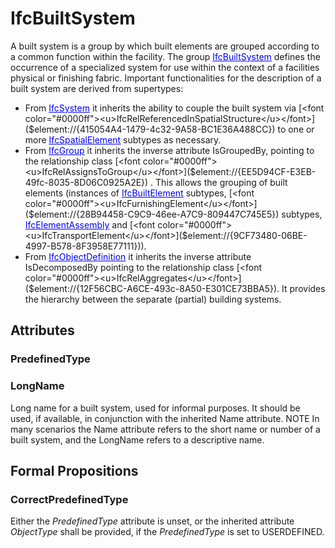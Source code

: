 # IfcBuiltSystem

A built system is a group by which built elements are grouped according to a common function within the facility.
The group [<font color="#0000ff"><u>IfcBuiltSystem</u></font>]($element://{82D4F6FB-FD80-404d-96F2-AF2FB5C64E6C})  defines the occurrence of a specialized system for use within the context of a facilities physical or finishing fabric. Important functionalities for the description of a built system are derived from supertypes:
* From [<font color="#0000ff"><u>IfcSystem</u></font>]($element://{34E3790C-B8FF-41f1-B5A1-BD382C9DBD21}) it inherits the ability to couple the built system via [<font color="#0000ff"><u>IfcRelReferencedInSpatialStructure</u></font>]($element://{415054A4-1479-4c32-9A58-BC1E36A488CC}) to one or more [<font color="#0000ff"><u>IfcSpatialElement</u></font>]($element://{AFD1B7AF-F4A3-42ba-BF29-741A1DEBF281}) subtypes as necessary.
* From [<font color="#0000ff"><u>IfcGroup</u></font>]($element://{9F87A6C3-BA39-40f1-A16E-48328E412EAF}) it inherits the inverse attribute IsGroupedBy, pointing to the relationship class [<font color="#0000ff"><u>IfcRelAssignsToGroup</u></font>]($element://{EE5D94CF-E3EB-49fc-8035-8D06C0925A2E}) . This allows the grouping of built elements (instances of [<font color="#0000ff"><u>IfcBuiltElement</u></font>]($element://{8ED417F7-860C-4172-9660-46F4EB8D97F3}) subtypes, [<font color="#0000ff"><u>IfcFurnishingElement</u></font>]($element://{28B94458-C9C9-46ee-A7C9-809447C745E5}) subtypes, [<font color="#0000ff"><u>IfcElementAssembly</u></font>]($element://{37A21453-AB05-44b6-8887-DD9BF7647B60}) and [<font color="#0000ff"><u>IfcTransportElement</u></font>]($element://{9CF73480-06BE-4997-B578-8F3958E77111})).
* From [<font color="#0000ff"><u>IfcObjectDefinition</u></font>]($element://{82D54863-CD3F-4127-90A2-82628ECFBDC9}) it inherits the inverse attribute IsDecomposedBy pointing to the relationship class [<font color="#0000ff"><u>IfcRelAggregates</u></font>]($element://{12F56CBC-A6CE-493c-8A50-E301CE73BBA5}). It provides the hierarchy between the separate (partial) building systems.

## Attributes

### PredefinedType


### LongName
Long name for a built system, used for informal purposes. It should be used, if available, in conjunction with the inherited Name attribute.
NOTE  In many scenarios the Name attribute refers to the short name or number of a built system, and the LongName refers to a descriptive name.

## Formal Propositions

### CorrectPredefinedType
Either the _PredefinedType_ attribute is unset, or the inherited attribute _ObjectType_ shall be provided, if the _PredefinedType_ is set to USERDEFINED.
